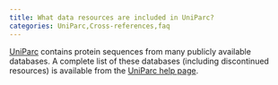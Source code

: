 ```yaml
---
title: What data resources are included in UniParc?
categories: UniParc,Cross-references,faq
---
```


[UniParc](http://www.uniprot.org/help/uniparc) contains protein sequences from many publicly available databases. A complete list of these databases (including discontinued resources) is available from the [UniParc help page](http://www.uniprot.org/help/uniparc).

